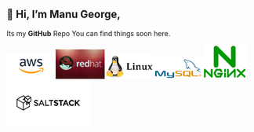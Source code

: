 ## 👋 Hi, I’m **Manu George**,
Its my **GitHub** Repo You can find things soon here. 
    
<img src="aws.png" width="100"><img src="red.jpg" width="100"><img src="linux.jpg" width="100"><img src="mysql.jpg" width="100"><img src="nginx.png" width="90"><img src="salt.png" width="170">






<!---
ManuGit1996/ManuGit1996 is a ✨ special ✨ repository because its `README.md` (this file) appears on your GitHub profile.
You can click the Preview link to take a look at your changes.
--->
